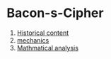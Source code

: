 # Bacon-s-Cipher
1. [Historical content](https://github.com/KingJMV/Bacon-s-Cipher/blob/Historical-content/HC.md)
2. [mechanics](https://github.com/KingJMV/Bacon-s-Cipher/blob/mechanics/aaron.md)
3. [Mathmatical analysis](https://github.com/KingJMV/Bacon-s-Cipher/blob/Agole/mathematicalanalysis.md)
